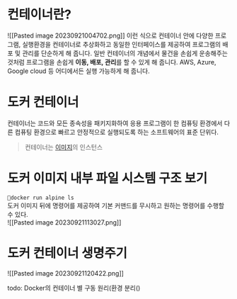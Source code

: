 # 컨테이너란? 
![[Pasted image 20230921004702.png]]
이런 식으로 컨테이너 안에 다양한 프로그램, 실행환경을 컨테이너로 추상화하고 동일한 인터페이스를 제공하여 프로그램의 배포 및 관리를 단순하게 해 줍니다. 일반 컨테이너의 개념에서 물건을 손쉽게 운송해주는 것처럼 프로그램을 손쉽게 **이동, 배포, 관리**를 할 수 있게 해 줍니다. AWS, Azure, Google cloud 등 어디에서든 실행 가능하게 해 줍니다.
#  도커 컨테이너
컨테이너는 코드와 모든 종속성을 패키지화하여 응용 프로그램이 한 컴퓨팅 환경에서 다른 컴퓨팅 환경으로 빠르고 안정적으로 실행되도록 하는 소프트웨어의 표준 단위다.
> 컨테이너는 [이미지](Docker%20Image.md)의 인스턴스

# 도커 이미지 내부 파일 시스템 구조 보기
`docker run alpine ls`  
도커 이미지 뒤에 명령어를 제공하여 기본 커맨드를 무시하고 원하는 명령어를 수행할 수 있다.  
![[Pasted image 20230921113027.png]]

# 도커 컨테이너 생명주기
![[Pasted image 20230921120422.png]]

todo: Docker의 컨테이너 별 구동 원리(환경 분리()